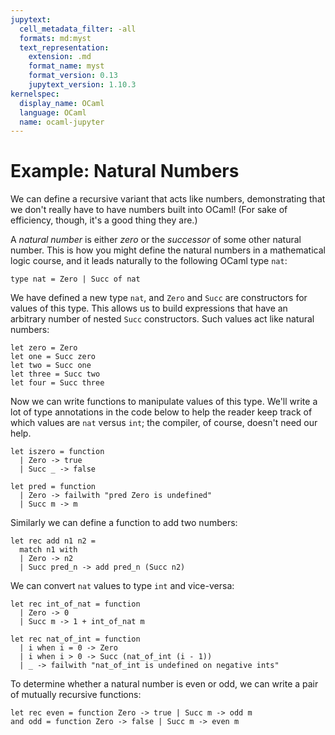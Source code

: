 ```yaml
---
jupytext:
  cell_metadata_filter: -all
  formats: md:myst
  text_representation:
    extension: .md
    format_name: myst
    format_version: 0.13
    jupytext_version: 1.10.3
kernelspec:
  display_name: OCaml
  language: OCaml
  name: ocaml-jupyter
---
```


# Example: Natural Numbers

We can define a recursive variant that acts like numbers, demonstrating that we
don't really have to have numbers built into OCaml! (For sake of efficiency,
though, it's a good thing they are.)

A *natural number* is either *zero* or the *successor* of some other natural
number. This is how you might define the natural numbers in a mathematical logic
course, and it leads naturally to the following OCaml type `nat`:
```{code-cell} ocaml
type nat = Zero | Succ of nat
```
We have defined a new type `nat`, and `Zero` and `Succ` are constructors for
values of this type. This allows us to build expressions that have an arbitrary
number of nested `Succ` constructors. Such values act like natural numbers:

```{code-cell} ocaml
let zero = Zero
let one = Succ zero
let two = Succ one
let three = Succ two
let four = Succ three
```

Now we can write functions to manipulate values of this type.
We'll write a lot of type annotations in the code below to help the reader
keep track of which values are `nat` versus `int`; the compiler, of course,
doesn't need our help.

```{code-cell} ocaml
let iszero = function
  | Zero -> true
  | Succ _ -> false

let pred = function
  | Zero -> failwith "pred Zero is undefined"
  | Succ m -> m
```

Similarly we can define a function to add two numbers:

```{code-cell} ocaml
let rec add n1 n2 =
  match n1 with
  | Zero -> n2
  | Succ pred_n -> add pred_n (Succ n2)
```

We can convert `nat` values to type `int` and vice-versa:
```{code-cell} ocaml
let rec int_of_nat = function
  | Zero -> 0
  | Succ m -> 1 + int_of_nat m

let rec nat_of_int = function
  | i when i = 0 -> Zero
  | i when i > 0 -> Succ (nat_of_int (i - 1))
  | _ -> failwith "nat_of_int is undefined on negative ints"
```

To determine whether a natural number is even or odd, we can write a
pair of mutually recursive functions:

```{code-cell} ocaml
let rec even = function Zero -> true | Succ m -> odd m
and odd = function Zero -> false | Succ m -> even m
```

